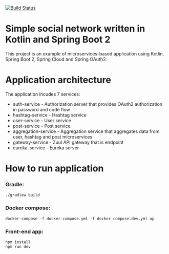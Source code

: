 [![Build Status](https://travis-ci.org/titovart/graal.svg?branch=master)](https://travis-ci.org/titovart/graal)

# Simple social network written in Kotlin and Spring Boot 2

This project is an example of microservices-based application using Kotlin, Spring Boot 2, Spring Cloud and Spring OAuth2.

# Application architecture

The application incudes 7 services:
 * auth-service - Authorization server that provides OAuth2 authorization in password and code flow
 * hashtag-service - Hashtag service
 * user-service - User service
 * post-service - Post service
 * aggregation-service - Aggregation service that aggregates data from user, hashtag and post microservices
 * gateway-service - Zuul API gateway that is endpoint
 * eureka-service - Eureka server


# How to run application

### Gradle:
```
./gradlew build
```

### Docker compose:
```
docker-compose -f docker-compose.yml -f docker-compose.dev.yml up
```

### Front-end app:
```
npm install
npm run dev
```
